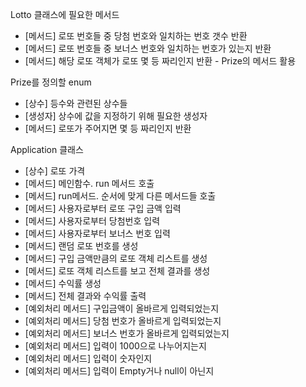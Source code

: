 Lotto 클래스에 필요한 메서드
- [메서드] 로또 번호들 중 당첨 번호와 일치하는 번호 갯수 반환
- [메서드] 로또 번호들 중 보너스 번호와 일치하는 번호가 있는지 반환
- [메서드] 해당 로또 객체가 로또 몇 등 짜리인지 반환 - Prize의 메서드 활용

Prize를 정의할 enum
- [상수] 등수와 관련된 상수들
- [생성자] 상수에 값을 지정하기 위해 필요한 생성자
- [메서드] 로또가 주어지면 몇 등 짜리인지 반환

Application 클래스
- [상수] 로또 가격
- [메서드] 메인함수. run 메서드 호출
- [메서드] run메서드. 순서에 맞게 다른 메서드들 호출
- [메서드] 사용자로부터 로또 구입 금액 입력
- [메서드] 사용자로부터 당첨번호 입력
- [메서드] 사용자로부터 보너스 번호 입력
- [메서드] 랜덤 로또 번호를 생성
- [메서드] 구입 금액만큼의 로또 객체 리스트를 생성
- [메서드] 로또 객체 리스트를 보고 전체 결과를 생성
- [메서드] 수익률 생성
- [메서드] 전체 결과와 수익률 출력
- [예외처리 메서드] 구입금액이 올바르게 입력되었는지
- [예외처리 메서드] 당첨 번호가 올바르게 입력되었는지
- [예외처리 메서드] 보너스 번호가 올바르게 입력되었는지
- [예외처리 메서드] 입력이 1000으로 나누어지는지
- [예외처리 메서드] 입력이 숫자인지
- [예외처리 메서드] 입력이 Empty거나 null이 아닌지